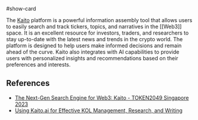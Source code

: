#show-card 

The [Kaito](https://www.kaito.ai/) platform is a powerful information assembly tool that allows users to easily search and track tickers, topics, and narratives in the [[Web3]] space. It is an excellent resource for investors, traders, and researchers to stay up-to-date with the latest news and trends in the crypto world. The platform is designed to help users make informed decisions and remain ahead of the curve. Kaito also integrates with AI capabilities to provide users with personalized insights and recommendations based on their preferences and interests. 

## References

- [The Next-Gen Search Engine for Web3: Kaito - TOKEN2049 Singapore 2023](https://youtu.be/FfTNsu-aOEg?si=q_RYT-Cq9ARI9QX)
- [Using Kaito.ai for Effective KOL Management, Research, and Writing](https://youtu.be/PTO4QOzkc-0?si=xCjNOyb84t-WreyL)